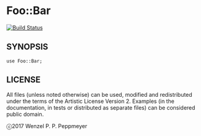# Foo::Bar

[![Build Status](https://travis-ci.org/gfldex/perl6-foo-bar.svg?branch=master)](https://travis-ci.org/gfldex/perl6-foo-bar)

## SYNOPSIS

```
use Foo::Bar;
```

## LICENSE

All files (unless noted otherwise) can be used, modified and redistributed
under the terms of the Artistic License Version 2. Examples (in the
documentation, in tests or distributed as separate files) can be considered
public domain.

ⓒ2017 Wenzel P. P. Peppmeyer
